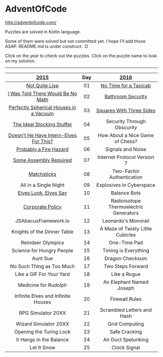 # AdventOfCode

http://adventofcode.com/

Puzzles are solved in Kotlin language. 

Some of them were solved but not committed yet. I hope I'll add those ASAP. README.md is under construct. :D

Click on the year to check out the puzzles. Click on the puzzle name to look on my solution.

***
|[2015](http://adventofcode.com/2015)                                          | Day  |[2016](http://adventofcode.com/2016)                        |
|:----------------------------------------------------------------------------:|:----:|:----------------------------------------------------------:|
|[Not Quite Lisp](../master/src/AoC2015/NotQuiteLisp.kt)                       |  01  |[No Time for a Taxicab](../master/src/AoC2016/NoTime.kt)    |
|[I Was Told There Would Be No Math](../master/src/AoC2015/NoMath.kt)          |  02  |[Bathroom Security](../master/src/AoC2016/Bathroom.kt)      |
|[Perfectly Spherical Houses in a Vacuum](../master/src/AoC2015/Spherical.kt)  |  03  |[Squares With Three Sides](../master/src/AoC2016/Squares.kt)|
|[The Ideal Stocking Stuffer](../master/src/AoC2015/Stocking.kt)               |  04  |                           Security Through Obscurity|
|[Doesn't He Have Intern-Elves For This?](../master/src/AoC2015/InternElves.kt)|  05  |                      How About a Nice Game of Chess?|
|[Probably a Fire Hazard](../master/src/AoC2015/FireHazard.kt)                 |  06  |                                    Signals and Noise|
|[Some Assembly Required](../master/src/AoC2015/Assembly.kt)                   |  07  |                          Internet Protocol Version 7|
|[Matchsticks](../master/src/AoC2015/Matchsticks.kt)                           |  08  |                            Two-Factor Authentication|
|All in a Single Night                                                         |  09  |                             Explosives in Cyberspace|
|[Elves Look, Elves Say](../master/src/AoC2015/LookSay.kt)                     |  10  |                                         Balance Bots|
|[Corporate Policy](../master/src/AoC2015/Corporate.kt)                        |  11  |               Radioisotope Thermoelectric Generators|
|JSAbacusFramework.io                                                          |  12  |                                  Leonardo's Monorail|
|Knights of the Dinner Table                                                   |  13  |                     A Maze of Twisty Little Cubicles|
|Reindeer Olympics                                                             |  14  |                                         One-Time Pad|
|Science for Hungry People                                                     |  15  |                                 Timing is Everything|
|Aunt Sue                                                                      |  16  |                                      Dragon Checksum|
|No Such Thing as Too Much                                                     |  17  |                                    Two Steps Forward|
|Like a GIF For Your Yard                                                      |  18  |                                         Like a Rogue|
|Medicine for Rudolph                                                          |  19  |                             An Elephant Named Joseph|
|Infinite Elves and Infinite Houses                                            |  20  |                                       Firewall Rules|
|RPG Simulator 20XX                                                            |  21  |                           Scrambled Letters and Hash|
|Wizard Simulator 20XX                                                         |  22  |                                       Grid Computing|
|Opening the Turing Lock                                                       |  23  |                                        Safe Cracking|
|It Hangs in the Balance                                                       |  24  |                                  Air Duct Spelunking|
|Let It Snow                                                                   |  25  |                                         Clock Signal|
